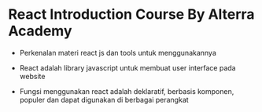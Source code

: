 # React Introduction Course By Alterra Academy

- Perkenalan materi react js dan tools untuk menggunakannya

- React adalah library javascript untuk membuat user interface pada website

- Fungsi menggunakan react adalah deklaratif, berbasis komponen, populer dan dapat digunakan di berbagai perangkat 